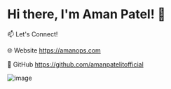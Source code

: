 # Hi there, I'm Aman Patel! 👋

📫 Let's Connect!

🌐 Website https://amanops.com

🐙 GitHub https://github.com/amanpatelitofficial

![image](https://github.com/user-attachments/assets/601ff19d-8d86-440c-82e4-bd8cb8f0c22e)


